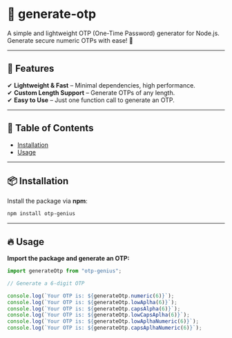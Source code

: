 # 📌 generate-otp

A simple and lightweight OTP (One-Time Password) generator for Node.js.  
Generate secure numeric OTPs with ease! 🔐

---

## 🚀 Features

✔ **Lightweight & Fast** – Minimal dependencies, high performance.  
✔ **Custom Length Support** – Generate OTPs of any length.  
✔ **Easy to Use** – Just one function call to generate an OTP.

---

## 📖 Table of Contents

- [Installation](#installation)
- [Usage](#usage)

---

## 📦 Installation

Install the package via **npm**:

```bash
npm install otp-genius
```

---

## 🔥 Usage

**Import the package and generate an OTP:**

```js
import generateOtp from "otp-genius";

// Generate a 6-digit OTP

console.log(`Your OTP is: ${generateOtp.numeric(6)}`);
console.log(`Your OTP is: ${generateOtp.lowAplha(6)}`);
console.log(`Your OTP is: ${generateOtp.capsAlpha(6)}`);
console.log(`Your OTP is: ${generateOtp.lowCapsAplha(6)}`);
console.log(`Your OTP is: ${generateOtp.lowAplhaNumeric(6)}`);
console.log(`Your OTP is: ${generateOtp.capsAplhaNumeric(6)}`);
```
